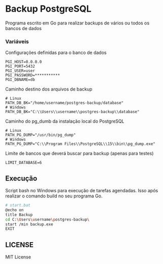 # Backup PostgreSQL

Programa escrito em Go para realizar backups de vários ou todos os bancos de dados

### Variáveis
Configurações definidas para o banco de dados
```env
PGI_HOST=0.0.0.0
PGI_PORT=5432
PGI_USER=user
PGI_PASSWORD=***********
PGI_DBNAME=db
```
Caminho destino dos arquivos de backup
```env
# Linux
PATH_DB_BK="/home/username/postgres-backup/database"
# Windows
PATH_DB_BK="C:\\Users\\username\\postgres-backup\\database"
```
Caminho do pg_dumb da instalação local do PostgreSQL
```env
# Linux
PATH_PG_DUMP="/usr/bin/pg_dump"
# Windows
PATH_PG_DUMP="C:\\Program Files\\PostgreSQL\\15\\bin\\pg_dump.exe"
```
Limite de bancos que deverá buscar para backup (apenas para testes)
```env
LIMIT_DATABASE=6
```

## Execução
Script bash no Windows para execução de tarefas agendadas. Isso após realizar o comando build no seu programa Go.
```bash
# start.bat
@echo on
title Backup
cd C:\Users\username\postgres-backup\
start /min backup.exe
EXIT
```
## LICENSE
MIT License
